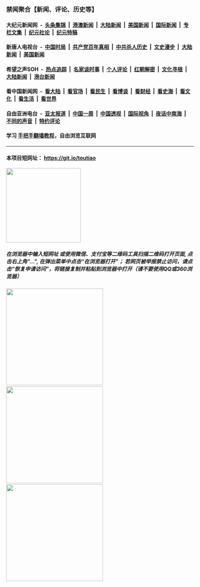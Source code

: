 ### 禁闻聚合【新闻、评论、历史等】

#### 大纪元新闻网 &nbsp;-&nbsp; [头条集锦](indexes/E头条集锦.md?t=02042244) &nbsp;|&nbsp; [港澳新闻](indexes/E港澳新闻.md?t=02042244)  &nbsp;|&nbsp; [大陆新闻](indexes/E大陆新闻.md?t=02042244) &nbsp;|&nbsp; [美国新闻](indexes/E美国新闻.md?t=02042244) &nbsp;|&nbsp; [国际新闻](indexes/E国际新闻.md?t=02042244) &nbsp;|&nbsp; [专栏文集](indexes/E专栏文集.md?t=02042244) &nbsp;|&nbsp; [纪元社论](indexes/E纪元社论.md?t=02042244) &nbsp;|&nbsp; [纪元特稿](indexes/E纪元特稿.md?t=02042244) 

#### 新唐人电视台 &nbsp;-&nbsp; [中国时局](indexes/N中国时局.md?t=02042244) &nbsp;|&nbsp; [共产党百年真相](indexes/N共产党百年真相.md?t=02042244) &nbsp;|&nbsp; [中共杀人历史](indexes/N中共杀人历史.md?t=02042244) &nbsp;|&nbsp; [文史漫步](indexes/N文史漫步.md?t=02042244) &nbsp;|&nbsp; [大陆新闻](indexes/N大陆新闻.md?t=02042244) &nbsp;|&nbsp; [美国新闻](indexes/N美国新闻.md?t=02042244)

#### 希望之声SOH &nbsp;-&nbsp; [热点追踪](indexes/H热点追踪.md?t=02042244) &nbsp;|&nbsp; [名家谈时事](indexes/H名家谈时事.md?t=02042244) &nbsp;|&nbsp; [个人评论](indexes/H个人评论.md?t=02042244)  &nbsp;|&nbsp; [红朝解密](indexes/H红朝解密.md?t=02042244) &nbsp;|&nbsp; [文化寻根](indexes/H文化寻根.md?t=02042244) &nbsp;|&nbsp; [大陆新闻](indexes/H大陆新闻.md?t=02042244) &nbsp;|&nbsp; [港台新闻](indexes/H港台新闻.md?t=02042244)

#### 看中国新闻网 &nbsp;-&nbsp; [看大陆](indexes/S看大陆.md?t=02042244) &nbsp;|&nbsp; [看官场](indexes/S看官场.md?t=02042244) &nbsp;|&nbsp; [看民生](indexes/S看民生.md?t=02042244)  &nbsp;|&nbsp; [看博谈](indexes/S看博谈.md?t=02042244) &nbsp;|&nbsp; [看财经](indexes/S看财经.md?t=02042244) &nbsp;|&nbsp; [看史海](indexes/S看史海.md?t=02042244) &nbsp;|&nbsp; [看文化](indexes/S看文化.md?t=02042244) &nbsp;|&nbsp; [看生活](indexes/S看生活.md?t=02042244) &nbsp;|&nbsp; [看世界](indexes/S看世界.md?t=02042244)

#### 自由亚洲电台 &nbsp;-&nbsp; [亚太报道](indexes/R亚太报道.md?t=02042244) &nbsp;|&nbsp; [中国一周](indexes/R中国一周.md?t=02042244) &nbsp;|&nbsp; [中国透视](indexes/R中国透视.md?t=02042244)  &nbsp;|&nbsp; [国际视角](indexes/R国际视角.md?t=02042244) &nbsp;|&nbsp; [夜话中南海](indexes/R夜话中南海.md?t=02042244) &nbsp;|&nbsp; [不同的声音](indexes/R不同的声音.md?t=02042244) &nbsp;|&nbsp; [特约评论](indexes/R特约评论.md?t=02042244)

#### 学习 [手把手翻墙教程](https://github.com/gfw-breaker/guides/wiki)，自由浏览互联网

----

#### 本项目短网址： https://git.io/toutiao
<img src="https://raw.githubusercontent.com/gfw-breaker/banned-news/master/scripts/img/qr.png" width="200px"/>  

##### 在浏览器中输入短网址 或使用微信、支付宝等二维码工具扫描二维码打开页面, 点击右上角"...", 在弹出菜单中点击“在浏览器打开”； 若网页被举报禁止访问，请点击“恢复申请访问”，将链接复制并粘贴到浏览器中打开（请不要使用QQ或360浏览器）

<img src="https://raw.githubusercontent.com/gfw-breaker/banned-news/master/scripts/img/1.png" width="260px"/> &nbsp; <img src="https://raw.githubusercontent.com/gfw-breaker/banned-news/master/scripts/img/2.png" width="260px"/> &nbsp; <img src="https://raw.githubusercontent.com/gfw-breaker/banned-news/master/scripts/img/3.png" width="260px"/>
